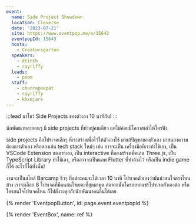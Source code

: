 ```yaml
---
event:
  name: Side Project Showdown
  location: Cleverse
  date: '2023-07-21'
  site: https://www.eventpop.me/e/15643
  eventpopId: 15643
  hosts:
    - Creatorsgarten
  speakers:
    - dtinth
    - rayriffy
  leads:
    - poom
  staff:
    - chunrapeepat
    - rayriffy
    - khxmjarx
---
```


:::lead
มาโชว์ Side Projects ของตัวเอง 10 นาทีกัน!
:::

นักพัฒนาหลายคนๆ มี side projects ที่ทำอยู่คนเดียว แต่ไม่ค่อยมีโอกาสเล่าให้ใครฟัง

side projects คือโปรเจคเล็กๆ ที่เราสร้างเพื่อไว้ให้ตัวเองใช้ มาแก้ปัญหาของตัวเอง มาสนองความต้องการตัวเอง หรือลองเล่น tech stack ใหม่ๆ เช่น อาจจะเป็น เครื่องมือที่เราทำใช้เอง, เป็น VSCode Extension ของเราเอง, เป็น interactive ที่ลองสร้างเพื่อเล่น Three.js, เป็น TypeScript Library ทำใช้เอง, หรืออาจจะเป็นแอพ Flutter ที่ทำค้างไว้ หรือเป็น indie game ก็ได้ อะไรก็ได้ทั้งนั้น!

งานจะเป็นสไตล์ Barcamp ชิวๆ ที่แต่ละคนจะได้เวลา 10 นาที โปรเจคตัวเองว่ามันน่าสนใจตรงไหนบ้าง เราจะเลือก 8 โปรเจคที่มีคนสนใจเยอะที่สุดมาพูด ต่อจากนั้นใครอยากแชร์โปรเจคตัวเองต่อ หรือใครสนใจโปรเจคไหน ก็ไปตั้งวงคุยกับนักพัฒนาคนอื่นได้เลย

{% render 'EventpopButton', id: page.event.eventpopId %}

{% render 'EventBox', name: ref %}
